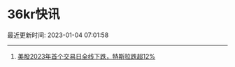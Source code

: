# 36kr快讯

最近更新时间: 2023-01-04 07:01:58

--- 
1. [美股2023年首个交易日全线下跌，特斯拉跌超12%](https://www.36kr.com/newsflashes/2072818725911431) 

